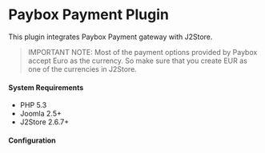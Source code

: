# Paybox Payment Plugin

This plugin integrates Paybox Payment gateway with J2Store.

>IMPORTANT NOTE: Most of the payment options provided by Paybox accept Euro as the currency. So make sure that you create EUR as one of the currencies in J2Store.

#### System Requirements
* PHP 5.3
* Joomla 2.5+
* J2Store 2.6.7+

#### Configuration

















